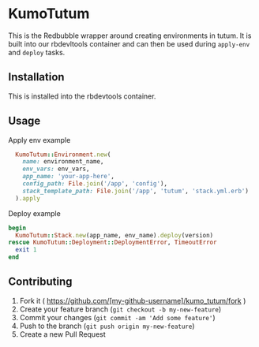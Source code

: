 # KumoTutum

This is the Redbubble wrapper around creating environments in tutum.  It is built into our rbdevltools container and can then be used during `apply-env` and `deploy` tasks. 

## Installation

This is installed into the rbdevtools container.

## Usage

Apply env example
```ruby
  KumoTutum::Environment.new(
    name: environment_name,
    env_vars: env_vars,
    app_name: 'your-app-here',
    config_path: File.join('/app', 'config'),
    stack_template_path: File.join('/app', 'tutum', 'stack.yml.erb')
  ).apply
```

Deploy example
```ruby
begin
  KumoTutum::Stack.new(app_name, env_name).deploy(version)
rescue KumoTutum::Deployment::DeploymentError, TimeoutError
  exit 1
end
```


## Contributing

1. Fork it ( https://github.com/[my-github-username]/kumo_tutum/fork )
2. Create your feature branch (`git checkout -b my-new-feature`)
3. Commit your changes (`git commit -am 'Add some feature'`)
4. Push to the branch (`git push origin my-new-feature`)
5. Create a new Pull Request
